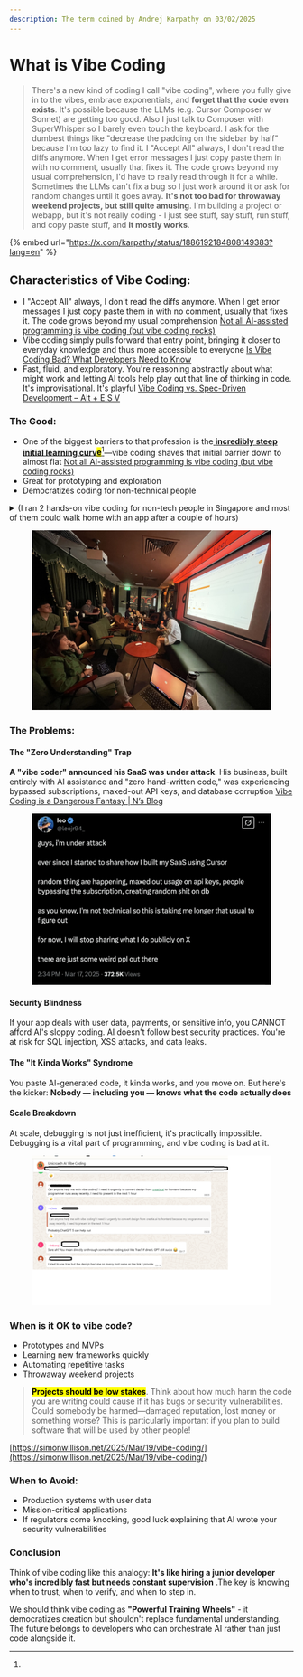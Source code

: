 ```yaml
---
description: The term coined by Andrej Karpathy on 03/02/2025
---
```


# What is Vibe Coding

> There's a new kind of coding I call "vibe coding", where you fully give in to the vibes, embrace exponentials, and **forget that the code even exists**. It's possible because the LLMs (e.g. Cursor Composer w Sonnet) are getting too good. Also I just talk to Composer with SuperWhisper so I barely even touch the keyboard. I ask for the dumbest things like "decrease the padding on the sidebar by half" because I'm too lazy to find it. I "Accept All" always, I don't read the diffs anymore. When I get error messages I just copy paste them in with no comment, usually that fixes it. The code grows beyond my usual comprehension, I'd have to really read through it for a while. Sometimes the LLMs can't fix a bug so I just work around it or ask for random changes until it goes away. **It's not too bad for throwaway weekend projects, but still quite amusing**. I'm building a project or webapp, but it's not really coding - I just see stuff, say stuff, run stuff, and copy paste stuff, and **it mostly works**.

{% embed url="https://x.com/karpathy/status/1886192184808149383?lang=en" %}

## **Characteristics of Vibe Coding:**

* I "Accept All" always, I don't read the diffs anymore. When I get error messages I just copy paste them in with no comment, usually that fixes it. The code grows beyond my usual comprehension [Not all AI-assisted programming is vibe coding (but vibe coding rocks)](https://simonwillison.net/2025/Mar/19/vibe-coding/)
* Vibe coding simply pulls forward that entry point, bringing it closer to everyday knowledge and thus more accessible to everyone [Is Vibe Coding Bad? What Developers Need to Know](https://www.codecademy.com/resources/blog/what-is-vibe-coding-is-it-bad)
* Fast, fluid, and exploratory. You're reasoning abstractly about what might work and letting AI tools help play out that line of thinking in code. It's improvisational. It's playful [Vibe Coding vs. Spec-Driven Development – Alt + E S V](https://redmonk.com/rstephens/2025/07/31/spec-vs-vibes/)

### **The Good:**

* One of the biggest barriers to that profession is the[ **incredibly steep initial learning curv**<mark style="color:$primary;">**e**</mark>](#user-content-fn-1)[^1]—vibe coding shaves that initial barrier down to almost flat [Not all AI-assisted programming is vibe coding (but vibe coding rocks)](https://simonwillison.net/2025/Mar/19/vibe-coding/)
* Great for prototyping and exploration
* Democratizes coding for non-technical people

<details>

<summary>(I ran 2 hands-on vibe coding for non-tech people in Singapore and most of them could walk home with an app after a couple of hours)</summary>



</details>

<figure><img src=".gitbook/assets/image.png" alt=""><figcaption></figcaption></figure>

### **The Problems:**

#### The "Zero Understanding" Trap

**A "vibe coder" announced his SaaS was under attack**. His business, built entirely with AI assistance and "zero hand-written code," was experiencing bypassed subscriptions, maxed-out API keys, and database corruption [Vibe Coding is a Dangerous Fantasy | N’s Blog](https://nmn.gl/blog/vibe-coding-fantasy)

<figure><img src=".gitbook/assets/image (1).png" alt=""><figcaption></figcaption></figure>

#### **Security Blindness**

If your app deals with user data, payments, or sensitive info, you CANNOT afford AI's sloppy coding. AI doesn't follow best security practices. You're at risk for SQL injection, XSS attacks, and data leaks.

#### **The "It Kinda Works" Syndrome**

You paste AI-generated code, it kinda works, and you move on. But here's the kicker: **Nobody — including you — knows what the code actually does**&#x20;

#### **Scale Breakdown**

At scale, debugging is not just inefficient, it's practically impossible. Debugging is a vital part of programming, and vibe coding is bad at it.



<figure><img src=".gitbook/assets/vibe_coding.png" alt=""><figcaption></figcaption></figure>

### **When is it OK to vibe code?**&#x20;

* Prototypes and MVPs
* Learning new frameworks quickly
* Automating repetitive tasks
* Throwaway weekend projects

> <mark style="background-color:$primary;">**Projects should be low stakes**</mark>. Think about how much harm the code you are writing could cause if it has bugs or security vulnerabilities. Could somebody be harmed—damaged reputation, lost money or something worse? This is particularly important if you plan to build software that will be used by other people!

[https://simonwillison.net/2025/Mar/19/vibe-coding/](https://simonwillison.net/2025/Mar/19/vibe-coding/)

### **When to Avoid:**

* Production systems with user data
* Mission-critical applications
* If regulators come knocking, good luck explaining that AI wrote your security vulnerabilities

### Conclusion

Think of vibe coding like this analogy: **It's like hiring a junior developer who's incredibly fast but needs constant supervision** .The key is knowing when to trust, when to verify, and when to step in.

We should think vibe coding as **"Powerful Training Wheels"** - it democratizes creation but shouldn't replace fundamental understanding. The future belongs to developers who can orchestrate AI rather than just code alongside it.







[^1]: 

